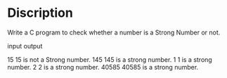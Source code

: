 # Discription

Write a C program to check whether a number is a Strong Number or not.

input 				output

15 				15 is not a Strong number.
145				145 is a strong number.
1				1 is a strong number.
2				2 is a strong number.
40585			40585 is a strong number.